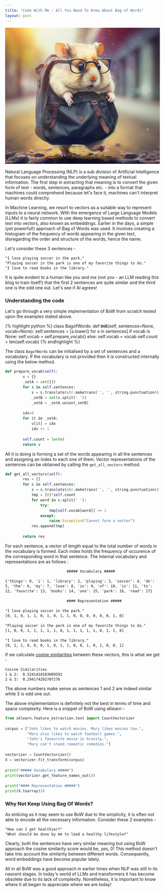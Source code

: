 ```yaml
---
title: "Code With Me : All You Need To Know About Bag of Words"
layout: post
---
```


![bow](/assets/bow.png)

Natural Language Processing (NLP) is a sub division of Artificial Intelligence that focuses on understanding the underlying meaning of textual information. The first step in extracting that meaning is to convert the given form of text - words, sentences, paragraphs etc. - into a format that machines could comprehend because let's face it, machines can't interpret human words directly.


In Machine Learning, we resort to vectors as a suitable way to represent inputs to a neural network. With the emergence of Large Language Models (LLMs) it is fairly common to use deep learning based methods to convert text into vectors, also known as embeddings. Earlier in the days, a simple (yet powerful!) approach of Bag of Words was used. It involves creating a histogram of the frequency of words appearing in the given text, disregarding the order and structure of the words, hence the name.

Let's consider these 3 sentences - 

```
"I love playing soccer in the park." 
"Playing soccer in the park is one of my favorite things to do."
"I love to read books in the library."
```

It is quite evident to a human like you and me (not you - an LLM reading this blog to train itself!) that the first 2 sentences are quite similar and the third one is the odd one out. Let's see if AI agrees!


### Understanding the code

Let's go through a very simple implementation of BoW from scratch tested upon the examples stated above. 

{% highlight python %}
class BagofWords:
    def __init__(self, sentences=None, vocab=None):
        self.sentences = [s.lower() for s in sentences]
        if vocab is None:
            self.vocab = self.prepare_vocab()
        else:
            self.vocab = vocab
        self.count = len(self.vocab)
{% endhighlight %}

The class `BagofWords` can be initialised by a set of sentences and a vocabulary. If the vocabulary is not provided then it is constructed internally using the below method.

```python
def prepare_vocab(self):
        v = {}
        _setA = set([])
        for s in self.sentences:
            s = s.translate(str.maketrans('', '', string.punctuation))
            _setB = set(s.split(' '))
            _setA = _setA.union(_setB)
        
        idx=0
        for it in _setA:
            v[it] = idx
            idx += 1

        self.count = len(v)
        return v
```

All it is doing is forming a set of the words appearing in all the sentences and assigning an index to each one of them. Vector representations of the sentences can be obtained by calling the `get_all_vectors` method.

```python
def get_all_vectors(self):
        res = []
        for s in self.sentences:
            s = s.translate(str.maketrans('', '', string.punctuation))
            tmp = [0]*self.count
            for word in s.split(' '):
                try:
                    tmp[self.vocab[word]] += 1
                except:
                    raise Exception("Cannot form a vector")
            res.append(tmp)

        return res
```

For each sentence, a vector of length equal to the total number of words in the vocabulary is formed. Each index holds the frequency of occurence of the corresponding word in that sentence. The internal vocabulary and representations are as follows :

```
                            ##### Vocabulary #####

{'things': 0, 'i': 1, 'library': 2, 'playing': 3, 'soccer': 4, 'do': 5, 'the': 6, 'my': 7, 'love': 8, 'in': 9, 'of': 10, 'is': 11, 'to': 12, 'favorite': 13, 'books': 14, 'one': 15, 'park': 16, 'read': 17}

                            #### Representation #####

"I love playing soccer in the park." 
[0, 1, 0, 1, 1, 0, 1, 0, 1, 1, 0, 0, 0, 0, 0, 0, 1, 0]

"Playing soccer in the park is one of my favorite things to do."
[1, 0, 0, 1, 1, 1, 1, 1, 0, 1, 1, 1, 1, 1, 0, 1, 1, 0]

"I love to read books in the library."
[0, 1, 1, 0, 0, 0, 1, 0, 1, 1, 0, 0, 1, 0, 1, 0, 0, 1]
```

If we calculate [cosine similarities](https://deepai.org/machine-learning-glossary-and-terms/cosine-similarity) between these vectors, this is what we get :
```
Cosine Similarities
1 & 2:  0.5241424183609592
2 & 3:  0.294174202707276
```

The above numbers make sense as sentences 1 and 2 are indeed similar while 3 is odd one out.

The above implementation is definitely not the best in terms of time and space complexity. Here is a snippet of BoW using sklearn -

```python
from sklearn.feature_extraction.text import CountVectorizer

corpus = ["John likes to watch movies. Mary likes movies too.",
          "Mary also likes to watch football games.",
          "John's favourite movie is Gravity.", 
          "Mary can't stand romantic comedies."]

vectorizer = CountVectorizer()
X = vectorizer.fit_transform(corpus)

print("##### Vocabulary #####")
print(vectorizer.get_feature_names_out())

print("#### Representation #####")
print(X.toarray())
```


### Why Not Keep Using Bag Of Words?

As enticing as it may seem to use BoW due to the simplicity, it is often not able to encode all the necessary information. Consider these 2 examples -

```
"How can I get healthier?"
"What should be done by me to lead a healthy lifestyle?"
```

Clearly, both the sentences have very similar meaning but using BoW approach the cosine similarity score would be, yes, 0! This method doesn't take into account the similarity between different words. Consequently, word embeddings have become popular lately.

All in all BoW was a good approach in earlier times when NLP was still in its nascent stages. In today's world of LLMs and transformers it has become obsolete due to its lack of complexity. Nonetheless, it is important to know where it all began to appreciate where we are today!